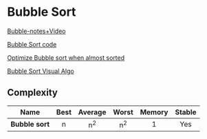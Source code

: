# Bubble Sort

[Bubble-notes+Video](https://takeuforward.org/data-structure/bubble-sort-algorithm/)

[Bubble Sort code](Bubblesort.js)

[Optimize Bubble sort when almost sorted](optimizeBubblesort.js)

[Bubble Sort Visual Algo](https://visualgo.net/en/sorting)

## Complexity

| Name                  | Best            | Average             | Worst               | Memory    | Stable    |
| --------------------- | :-------------: | :-----------------: | :-----------------: | :-------: | :-------: |
| **Bubble sort**       | n               | n<sup>2</sup>       | n<sup>2</sup>       | 1         | Yes       |

